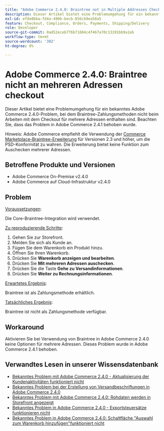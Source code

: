 ```yaml
---
title: "Adobe Commerce 2.4.0: Braintree not in Multiple Addresses Checkout"
description: Dieser Artikel bietet eine Problemumgehung für ein bekanntes Adobe Commerce 2.4.0-Problem, bei dem Braintree-Zahlungsmethoden nicht beim Arbeiten mit dem Checkout für mehrere Adressen enthalten sind. Beachten Sie, dass das Problem in Adobe Commerce 2.4.1 behoben wurde.
exl-id: efde0bba-fd4a-490b-becb-856cb9ea58a5
feature: Checkout, Compliance, Orders, Payments, Shipping/Delivery
role: Developer
source-git-commit: 0ad52eceb776b71604c4f467a70c13191bb9a1eb
workflow-type: tm+mt
source-wordcount: '302'
ht-degree: 0%

---
```


# Adobe Commerce 2.4.0: Braintree nicht an mehreren Adressen checkout

Dieser Artikel bietet eine Problemumgehung für ein bekanntes Adobe Commerce 2.4.0-Problem, bei dem Braintree-Zahlungsmethoden nicht beim Arbeiten mit dem Checkout für mehrere Adressen enthalten sind. Beachten Sie, dass das Problem in Adobe Commerce 2.4.1 behoben wurde.

Hinweis: Adobe Commerce empfiehlt die Verwendung der [Commerce Marketplace-Braintree-Erweiterung](https://marketplace.magento.com/paypal-module-braintree.html) für Versionen 2.3 und höher, um die PSD-Konformität zu wahren. Die Erweiterung bietet keine Funktion zum Auschecken mehrerer Adressen.

## Betroffene Produkte und Versionen

* Adobe Commerce On-Premise v2.4.0
* Adobe Commerce auf Cloud-Infrastruktur v2.4.0

## Problem

<u>Voraussetzungen</u>:

Die Core-Braintree-Integration wird verwendet.

<u>Zu reproduzierende Schritte</u>:

1. Gehen Sie zur Storefront.
1. Melden Sie sich als Kunde an.
1. Fügen Sie dem Warenkorb ein Produkt hinzu.
1. Öffnen Sie Ihren Warenkorb.
1. Drücken Sie **Warenkorb anzeigen und bearbeiten**.
1. Drücken Sie **Mit mehreren Adressen auschecken**.
1. Drücken Sie die Taste **Gehe zu Versandinformationen**.
1. Drücken Sie **Weiter zu Rechnungsinformationen**.

<u>Erwartetes Ergebnis</u>:

Braintree ist als Zahlungsmethode erhältlich.

<u>Tatsächliches Ergebnis</u>:

Braintree ist nicht als Zahlungsmethode verfügbar.

## Workaround

Aktivieren Sie bei Verwendung von Braintree in Adobe Commerce 2.4.0 keine Optionen für mehrere Adressen. Dieses Problem wurde in Adobe Commerce 2.4.1 behoben.

## Verwandtes Lesen in unserer Wissensdatenbank

* [Bekanntes Problem mit Adobe Commerce 2.4.0 - Aktualisierung der Kundenaktivitäten funktioniert nicht](/help/troubleshooting/miscellaneous/magento-2-4-0-refresh-on-customer-activities-does-not-work.md)
* [Bekanntes Problem bei der Erstellung von Versandbeschriftungen in Adobe Commerce 2.4.0](/help/troubleshooting/known-issues-patches-attached/shipping-labels-creation-known-issue-in-magento-2-4-0.md)
* [Bekanntes Problem mit Adobe Commerce 2.4.0: Rohdaten werden in Storefront angezeigt](/help/troubleshooting/storefront/magento-2-4-0-issue-storefront-raw-message-data-display.md)
* [Bekanntes Problem in Adobe Commerce 2.4.0 - Exportsteuersätze funktionieren nicht](/help/troubleshooting/miscellaneous/magento-2-4-0-known-issue-export-tax-rates-does-not-work.md)
* [Bekanntes Problem in Adobe Commerce 2.4.0: Schaltfläche &quot;Auswahl zum Warenkorb hinzufügen&quot;funktioniert nicht](/help/troubleshooting/miscellaneous/magento-2-4-0-add-selections-to-my-cart-does-not-work.md)
